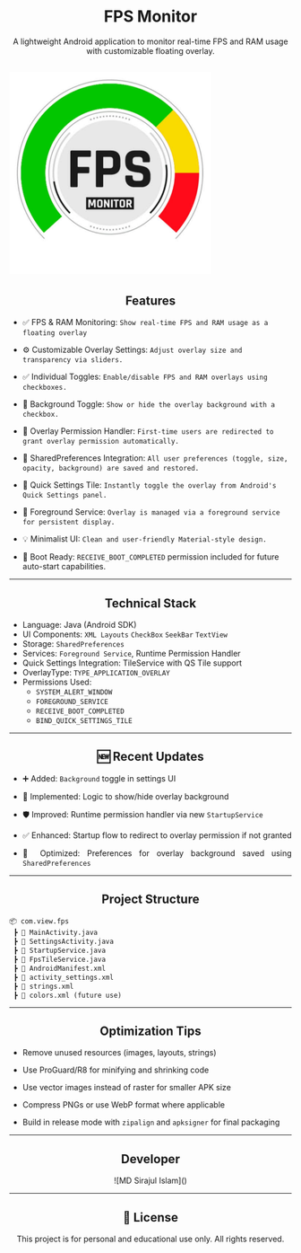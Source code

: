 
<h1 align="center">FPS Monitor</h1>

<p align="center">
A lightweight Android application to monitor real-time FPS and RAM usage with customizable floating overlay.
</p>

![Image](https://raw.githubusercontent.com/MSI-Sirajul/FPS-Monitor/refs/heads/main/build-upload/20250717_000824.png)
---

<h2 align="center">Features</h2>

- ✅ FPS & RAM Monitoring: `Show real-time FPS and RAM usage as a floating overlay`
  
- ⚙️ Customizable Overlay Settings: `Adjust overlay size and transparency via sliders.`
  
- ✅ Individual Toggles: `Enable/disable FPS and RAM overlays using checkboxes.`
  
- 🎨 Background Toggle: `Show or hide the overlay background with a checkbox.`
  
- 🔐 Overlay Permission Handler: `First-time users are redirected to grant overlay permission automatically.`
  
- 🔄 SharedPreferences Integration: `All user preferences (toggle, size, opacity, background) are saved and restored.`
  
- 🧲 Quick Settings Tile: `Instantly toggle the overlay from Android's Quick Settings panel.`
  
- 🔧 Foreground Service: `Overlay is managed via a foreground service for persistent display.`
  
- 💡 Minimalist UI: `Clean and user-friendly Material-style design.`
  
- 🏁 Boot Ready: `RECEIVE_BOOT_COMPLETED` permission included for future auto-start capabilities.


---

<h2 align="center">Technical Stack</h2>

<div align="justify">

- Language: Java (Android SDK)
- UI Components: `XML Layouts` `CheckBox` `SeekBar` `TextView`
- Storage: `SharedPreferences`
- Services: `Foreground Service`, Runtime Permission Handler
- Quick Settings Integration: TileService with QS Tile support
- OverlayType: `TYPE_APPLICATION_OVERLAY`
- Permissions Used:
  - `SYSTEM_ALERT_WINDOW`
  - `FOREGROUND_SERVICE`
  - `RECEIVE_BOOT_COMPLETED`
  - `BIND_QUICK_SETTINGS_TILE`

</div>

---

<h2 align="center">🆕 Recent Updates</h2>

<div align="justify">

- ➕ Added: `Background` toggle in settings UI
  
- 🔧 Implemented: Logic to show/hide overlay background
  
- 🛡️ Improved: Runtime permission handler via new `StartupService`
  
- ✅ Enhanced: Startup flow to redirect to overlay permission if not granted
  
- 💾 Optimized: Preferences for overlay background saved using `SharedPreferences`

</div>

---

<h2 align="center">Project Structure</h2>

```
📦 com.view.fps
 ┣ 📂 MainActivity.java
 ┣ 📂 SettingsActivity.java
 ┣ 📂 StartupService.java
 ┣ 📂 FpsTileService.java
 ┣ 📜 AndroidManifest.xml
 ┣ 📜 activity_settings.xml
 ┣ 📜 strings.xml
 ┣ 📜 colors.xml (future use)
```

---

<h2 align="center">Optimization Tips</h2>

<div align="justify">

- Remove unused resources (images, layouts, strings)
  
- Use ProGuard/R8 for minifying and shrinking code
  
- Use vector images instead of raster for smaller APK size
  
- Compress PNGs or use WebP format where applicable
  
- Build in release mode with `zipalign` and `apksigner` for final packaging

</div>

---

<h2 align="center">Developer</h2>

<p align="center">
![MD Sirajul Islam]()
</p>

---

<h2 align="center">📜 License</h2>

<p align="center">
This project is for personal and educational use only. All rights reserved.
</p>

